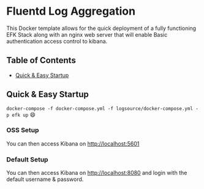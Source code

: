 # Fluentd Log Aggregation

This Docker template allows for the quick deployment of a fully functioning EFK Stack along with an nginx web server that will enable Basic authentication access control to kibana.

## Table of Contents

<!-- toc -->

- [Quick & Easy Startup](#quick--easy-startup)

<!-- tocstop -->

## Quick & Easy Startup

`docker-compose -f docker-compose.yml -f logsource/docker-compose.yml -p efk up` :smile:

### OSS Setup
You can then access Kibana on [http://localhost:5601](http://localhost:5601)

### Default Setup
You can then access Kibana on [http://localhost:8080](http://localhost:8080) and login with the default username & password.
